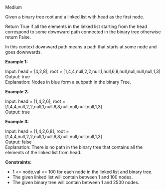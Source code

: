 Medium

Given a binary tree root and a linked list with head as the first node. 

Return True if all the elements in the linked list starting from the head correspond to some downward path connected in the binary tree otherwise return False.

In this context downward path means a path that starts at some node and goes downwards.

 

**Example 1:**



Input: head = [4,2,8], root = [1,4,4,null,2,2,null,1,null,6,8,null,null,null,null,1,3]  
Output: true  
Explanation: Nodes in blue form a subpath in the binary Tree.    

**Example 2:**



Input: head = [1,4,2,6], root = [1,4,4,null,2,2,null,1,null,6,8,null,null,null,null,1,3]  
Output: true  

**Example 3:**

Input: head = [1,4,2,6,8], root = [1,4,4,null,2,2,null,1,null,6,8,null,null,null,null,1,3]  
Output: false  
Explanation: There is no path in the binary tree that contains all the elements of the linked list from head.
 

**Constraints:**  

- 1 <= node.val <= 100 for each node in the linked list and binary tree.  
- The given linked list will contain between 1 and 100 nodes.  
- The given binary tree will contain between 1 and 2500 nodes.
